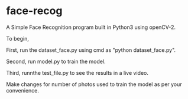 # face-recog
A Simple Face Recognition program built in Python3 using openCV-2.

To begin,

First, run the dataset_face.py using cmd as "python dataset_face.py".

Second, run model.py to train the model.

Third, runnthe test_file.py to see the results in a live video.

Make changes for number of photos used to train the model as per your convenience.
